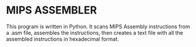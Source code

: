 # MIPS ASSEMBLER
This program is written in Python. It scans MIPS Assembly instructions from a .asm file, assembles the instructions, then creates a text file with all the assembled instructions in hexadecimal format.